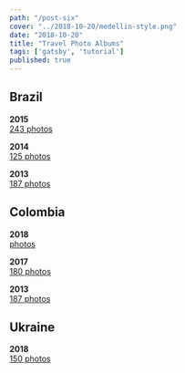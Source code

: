 ```yaml
---
path: "/post-six"
cover: "../2018-10-20/medellin-style.png"
date: "2018-10-20"
title: "Travel Photo Albums"
tags: ['gatsby', 'tutorial']
published: true
---
```

## Brazil
**2015**  
[243 photos](https://goo.gl/photos/SH6FDxbaewsrX3vx9)

**2014**  
[125 photos](https://plus.google.com/photos/116120141382863914580/albums/6022619270305848897?authkey=CJbGnISqhs6vrQE)

**2013**  
[187 photos](https://plus.google.com/photos/116120141382863914580/albums/5938695621774542081?authkey=COXY0Jb0xOLkGQ)

## Colombia
**2018**  
[photos](https://photos.app.goo.gl/jTGiJoBwK9ozvNeG8)

**2017**  
[180 photos](https://goo.gl/photos/Em4Ckax1yrDwhg227)

**2013**  
[187 photos](https://plus.google.com/photos/116120141382863914580/albums/5847773300854734225?authkey=CKDju63hwbbtkAE)

## Ukraine  
**2018**  
[150 photos](https://photos.app.goo.gl/YjM9cfqKQ9Rx78j4A)